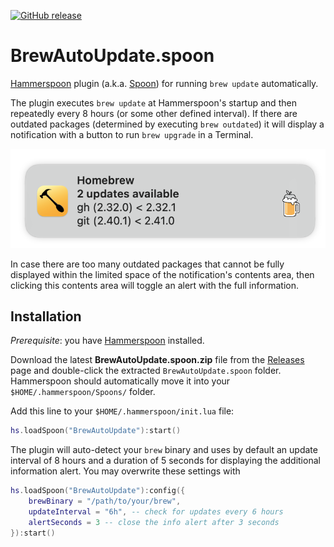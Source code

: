 [![GitHub release](https://img.shields.io/github/v/release/obecker/brew-auto-update-spoon?logo=github)](https://github.com/obecker/brew-auto-update-spoon/releases)

# BrewAutoUpdate.spoon
[Hammerspoon](https://www.hammerspoon.org) plugin (a.k.a. [Spoon](https://www.hammerspoon.org/go/#spoonsintro)) 
for running `brew update` automatically.

The plugin executes `brew update` at Hammerspoon's startup and then repeatedly every 8 hours (or some other defined interval).
If there are outdated packages (determined by executing `brew outdated`) it will display a notification with a button
to run `brew upgrade` in a Terminal.

![Example notification](images/notification.png)

In case there are too many outdated packages that cannot be fully displayed within the limited space of the 
notification's contents area, then clicking this contents area will toggle an alert with the full information.

## Installation

_Prerequisite_: you have [Hammerspoon](https://www.hammerspoon.org) installed.

Download the latest **BrewAutoUpdate.spoon.zip** file from the [Releases](https://github.com/obecker/brew-auto-update-spoon/releases) 
page and double-click the extracted `BrewAutoUpdate.spoon` folder. 
Hammerspoon should automatically move it into your `$HOME/.hammerspoon/Spoons/` folder.

Add this line to your `$HOME/.hammerspoon/init.lua` file:
```lua
hs.loadSpoon("BrewAutoUpdate"):start()
```

The plugin will auto-detect your `brew` binary and uses by default an update interval of 8 hours and a duration of 
5 seconds for displaying the additional information alert.
You may overwrite these settings with
```lua
hs.loadSpoon("BrewAutoUpdate"):config({
    brewBinary = "/path/to/your/brew",
    updateInterval = "6h", -- check for updates every 6 hours
    alertSeconds = 3 -- close the info alert after 3 seconds
}):start()
```
